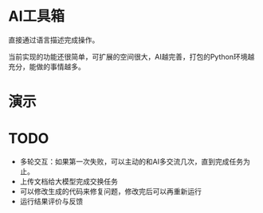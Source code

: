 # AI工具箱

直接通过语言描述完成操作。

当前实现的功能还很简单，可扩展的空间很大，AI越完善，打包的Python环境越充分，能做的事情越多。

# 演示



# TODO

- 多轮交互：如果第一次失败，可以主动的和AI多交流几次，直到完成任务为止。
- 上传文档给大模型完成交换任务
- 可以修改生成的代码来修复问题，修改完后可以再重新运行
- 运行结果评价与反馈
